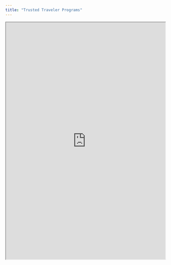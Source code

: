 ```yaml
---
title: "Trusted Traveler Programs"
---
```




<iframe height="750" width="100%" src="https://ewelton.github.io/ktest/wiki.html#Trusted%20Traveler%20Programs"></iframe>
